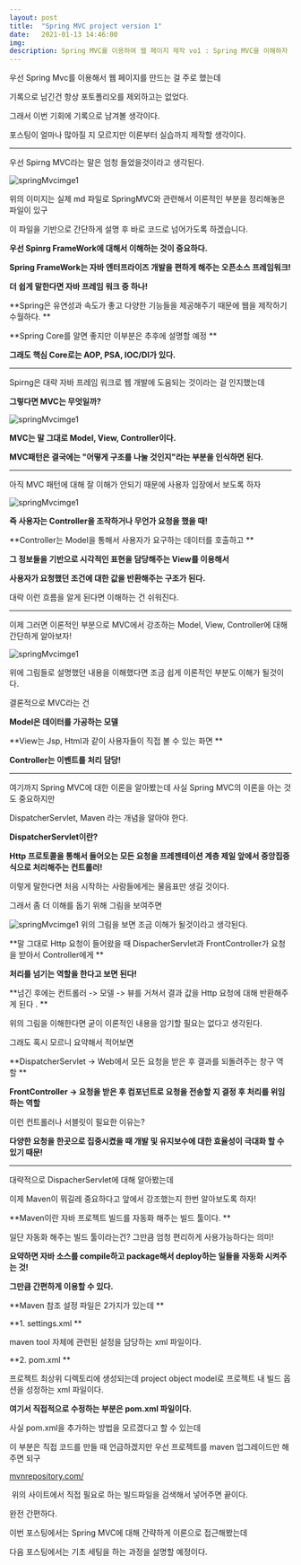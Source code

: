 ```yaml
---
layout: post
title:  "Spring MVC project version 1"
date:   2021-01-13 14:46:00
img:
description: Spring MVC를 이용하여 웹 페이지 제작 vo1 : Spring MVC을 이해하자
---
```


우선 Spring Mvc를 이용해서 웹 페이지를 만드는 걸 주로 했는데

기록으로 남긴건 항상 포토폴리오를 제외하고는 없었다.

그래서 이번 기회에 기록으로 남겨볼 생각이다.

포스팅이 얼마나 많아질 지 모르지만 이론부터 실습까지 제작할 생각이다. 

---

우선 Spirng MVC라는 말은 엄청 들었을것이라고 생각된다.

![springMvcimge1](https://blog.kakaocdn.net/dn/re9KF/btqSKMaNcB0/rFan6TZbyGkWcWokjiRl2k/img.png)

위의 이미지는 실제 md 파일로 SpringMVC와 관련해서 이론적인 부분을 정리해놓은 파일이 있구 

이 파일을 기반으로 간단하게 설명 후 바로 코드로 넘어가도록 하겠습니다.

**우선 Spinrg FrameWork에 대해서 이해하는 것이 중요하다.**

**Spring FrameWork는 자바 엔터프라이즈 개발을 편하게 해주는 오픈소스 프레임워크!**

**더 쉽게 말한다면 자바 프레임 워크 중 하나!**

**Spring은 유연성과 속도가 좋고 다양한 기능들을 제공해주기 때문에 웹을 제작하기 수월하다. **

**Spring Core를 알면 좋지만 이부분은 추후에 설명할 예정 **

**그래도 핵심 Core로는 AOP, PSA, IOC/DI가 있다.**

---

Spirng은 대략 자바 프레임 워크로 웹 개발에 도움되는 것이라는 걸 인지했는데 

**그렇다면 MVC는 무엇일까?**

![springMvcimge1](https://img1.daumcdn.net/thumb/R1280x0/?scode=mtistory2&fname=https%3A%2F%2Fblog.kakaocdn.net%2Fdn%2FczzmGU%2FbtqSIYWTCJ4%2FjiaSbBDjBqvBc7cnywy4r1%2Fimg.png)

**MVC는 말 그대로 Model, View, Controller이다.**

**MVC패턴은 결국에는 "어떻게 구조를 나눌 것인지"라는 부분을 인식하면 된다.**

---

아직 MVC 패턴에 대해 잘 이해가 안되기 때문에 사용자 입장에서 보도록 하자 

![springMvcimge1](https://img1.daumcdn.net/thumb/R1280x0/?scode=mtistory2&fname=https%3A%2F%2Fblog.kakaocdn.net%2Fdn%2FpYsnV%2FbtqSKMBVz3h%2Fb8kaYjceqRxaA57ZFCcTek%2Fimg.png)

**즉 사용자는 Controller을 조작하거나 무언가 요청을 했을 때!**

**Controller는 Model을 통해서 사용자가 요구하는 데이터를 호출하고 **

**그 정보들을 기반으로 시각적인 표현을 담당해주는 View를 이용해서**

**사용자가 요청했던 조건에 대한 값을 반환해주는 구조가 된다.**

대략 이런 흐름을 알게 된다면 이해하는 건 쉬워진다.

---

이제 그러면 이론적인 부분으로 MVC에서 강조하는 Model, View, Controller에 대해 간단하게 알아보자!

![springMvcimge1](https://img1.daumcdn.net/thumb/R1280x0/?scode=mtistory2&fname=https%3A%2F%2Fblog.kakaocdn.net%2Fdn%2FbkcJ0h%2FbtqSIZIjK11%2FMvbcUd3uR9xb0Lkt679HKk%2Fimg.png)

위에 그림들로 설명했던 내용을 이해했다면 조금 쉽게 이론적인 부분도 이해가 될것이다. 

결론적으로 MVC라는 건 

**Model은 데이터를 가공하는 모델**

**View는 Jsp, Html과 같이 사용자들이 직접 볼 수 있는 화면 **

**Controller는 이벤트를 처리 담당!**

---

여기까지 Spring MVC에 대한 이론을 알아봤는데 사실 Spring MVC의 이론을 아는 것도 중요하지만 

DispatcherServlet, Maven 라는 개념을 알아야 한다. 

**DispatcherServlet이란?**

**Http 프로토콜을 통해서 들어오는 모든 요청을 프레젠테이션 계층 제일 앞에서 중앙집중식으로 처리해주는 컨트롤러!**

이렇게 말한다면 처음 시작하는 사람들에게는 물음표만 생길 것이다. 

그래서 좀 더 이해를 돕기 위해 그림을 보여주면 

![springMvcimge1](https://img1.daumcdn.net/thumb/R1280x0/?scode=mtistory2&fname=https%3A%2F%2Fblog.kakaocdn.net%2Fdn%2FCH5f4%2FbtqSASDwJ1y%2FggNMKl8mPMHWdsyIkHO6Zk%2Fimg.png)
위의 그림을 보면 조금 이해가 될것이라고 생각된다. 

**말 그대로 Http 요청이 들어왔을 때 DispacherServlet과 FrontController가 요청을 받아서 Controller에게 **

**처리를 넘기는 역할을 한다고 보면 된다!**

**넘긴 후에는 컨트롤러 -> 모델 -> 뷰를 거쳐서 결과 값을 Http 요청에 대해 반환해주게 된다 . **

위의 그림을 이해한다면 굳이 이론적인 내용을 암기할 필요는 없다고 생각된다. 

그래도 혹시 모르니 요약해서 적어보면 

**DispatcherServlet -> Web에서 모든 요청을 받은 후 결과를 되돌려주는 창구 역할 **

**FrontController -> 요청을 받은 후 컴포넌트로 요청을 전송할 지 결정 후 처리를 위임하는 역할**

이런 컨트롤러나 서블릿이 필요한 이유는?

**다양한 요청을 한곳으로 집중시켰을 때 개발 및 유지보수에 대한 효율성이 극대화 할 수 있기 때문!**

---

대략적으로 DispacherServlet에 대해 알아봤는데

이제 Maven이 뭐길레 중요하다고 앞에서 강조했는지 한번 알아보도록 하자!

**Maven이란 자바 프로젝트 빌드를 자동화 해주는 빌드 툴이다. **

일단 자동화 해주는 빌드 툴이라는건? 그만큼 엄청 편리하게 사용가능하다는 의미! 

**요약하면 자바 소스를 compile하고 package해서 deploy하는 일들을 자동화 시켜주는 것!**

**그만큼 간편하게 이용할 수 있다.**

**Maven 참조 설정 파일은 2가지가 있는데 **

**1\. settings.xml **

maven tool 자체에 관련된 설정을 담당하는 xml 파일이다.

**2\. pom.xml **

프로젝트 최상위 디렉토리에 생성되는데 project object model로 프로젝트 내 빌드 옵션을 성정하는 xml 파일이다.

**여기서 직접적으로 수정하는 부분은 pom.xml 파일이다.**

사실 pom.xml을 추가하는 방법을 모르겠다고 할 수 있는데 

이 부분은 직접 코드를 만들 때 언급하겠지만 우선 프로젝트를 maven 업그레이드만 해주면 되구

[mvnrepository.com/](https://mvnrepository.com/)


 위의 사이트에서 직접 필요로 하는 빌드파일을 검색해서 넣어주면 끝이다.

완전 간편하다.

이번 포스팅에서는 Spring MVC에 대해 간략하게 이론으로 접근해봤는데 

다음 포스팅에서는 기초 세팅을 하는 과정을 설명할 예정이다.
